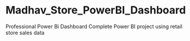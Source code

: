 # Madhav_Store_PowerBI_Dashboard
Professional Power Bi Dashboard  Complete Power BI project using retail store sales data 
